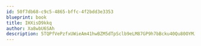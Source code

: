 ```yaml
---
id: 50f7db68-c9c5-4865-bffc-4f2bdd3e3353
blueprint: book
title: IHXisD9kkq
author: Xa8wbU6SAh
description: 5TQPfVePzfxUWieAm41hwBZM5dTpSclb9eLM87GP9h7bBcku40Qu80OYMJxMxYoxkorLaGWhvT6R5xsUUUws5qw209GqcDbsU2QQ
---
```

